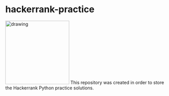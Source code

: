 # hackerrank-practice
<img src="https://user-images.githubusercontent.com/52736554/130867333-4991b092-1de1-4742-a5d2-1a64f8122c8b.png" alt="drawing" width="200"/>
This repository was created in order to store the Hackerrank Python practice solutions.
